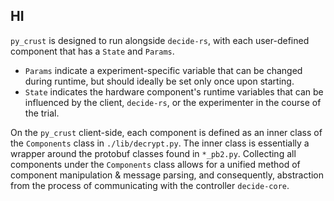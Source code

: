 ## HI
`py_crust` is designed to run alongside `decide-rs`, with each user-defined component that has a `State` and `Params`. 
 - `Params` indicate a experiment-specific variable that can be changed during runtime, but should ideally be set only once upon starting.
 - `State` indicates the hardware component's runtime variables that can be influenced by the client, `decide-rs`, or the experimenter in the course of the trial.

On the `py_crust` client-side, each component is defined as an inner class of the `Components` class in `./lib/decrypt.py`. The inner class is essentially a wrapper around the protobuf classes found in `*_pb2.py`.
Collecting all components under the `Components` class allows for a unified method of component manipulation & message parsing, and consequently, abstraction from the process of communicating with the controller `decide-core`.

